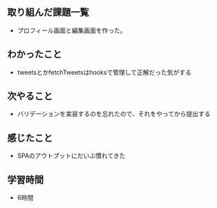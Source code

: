 ## 取り組んだ課題一覧
- プロフィール画面と編集画面を作った。

## わかったこと
- tweetsとかfetchTweetsはhooksで管理して正解だった気がする

## 次やること
- バリデーションを実装するのを忘れたので、それをやってから提出する

## 感じたこと
- SPAのアウトプットにだいぶ慣れてきた

## 学習時間
- 6時間